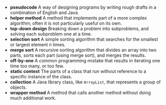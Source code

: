 * **pseudocode** A way of designing programs by writing rough drafts in a combination of English and Java.
* **helper method** A method that implements part of a more complex algorithm; often it is not particularly useful on its own.
* **top-down design** Breaking down a problem into subproblems, and solving each subproblem one at a time.
* **selection sort** A simple sorting algorithm that searches for the smallest or largest element $n$ times.
* **merge sort** A recursive sorting algorithm that divides an array into two parts, sorts each part (using merge sort), and merges the results.
* **off-by-one** A common programming mistake that results in iterating one time too many, or too few.
* **static context** The parts of a class that run without reference to a specific instance of the class.
* **collection** A Java library class, like `ArrayList`, that represents a group of objects.
* **wrapper method** A method that calls another method without doing much additional work.